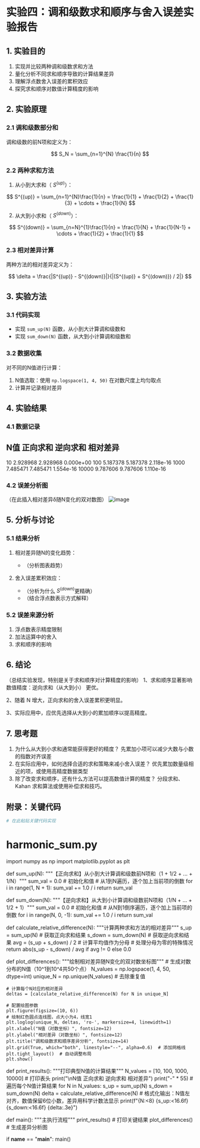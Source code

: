 # 实验四：调和级数求和顺序与舍入误差实验报告

## 1. 实验目的
1. 实现并比较两种调和级数求和方法
2. 量化分析不同求和顺序导致的计算结果差异
3. 理解浮点数舍入误差的累积效应
4. 探究求和顺序对数值计算精度的影响

## 2. 实验原理
### 2.1 调和级数部分和
调和级数的前N项和定义为：

$$ S_N = \sum_{n=1}^{N} \frac{1}{n} $$

### 2.2 两种求和方法
1. 从小到大求和（ $S^{(up)}$）：

$$ S^{(up)} = \sum_{n=1}^{N}\frac{1}{n} = \frac{1}{1} + \frac{1}{2} + \frac{1}{3} + \cdots + \frac{1}{N} $$

2. 从大到小求和（ $S^{(down)}$）：

$$ S^{(down)} = \sum_{n=N}^{1}\frac{1}{n} = \frac{1}{N} + \frac{1}{N-1} + \cdots + \frac{1}{2} + \frac{1}{1} $$

### 2.3 相对差异计算
两种方法的相对差异定义为：

$$ \delta = \frac{|S^{(up)} - S^{(down)}|}{|(S^{(up)} + S^{(down)}) / 2|} $$

## 3. 实验方法
### 3.1 代码实现
- 实现 `sum_up(N)` 函数，从小到大计算调和级数和
- 实现 `sum_down(N)` 函数，从大到小计算调和级数和

### 3.2 数据收集
对不同的N值进行计算：
1. N值选取：使用 `np.logspace(1, 4, 50)` 在对数尺度上均匀取点
2. 计算并记录相对差异

## 4. 实验结果
### 4.1 数据记录

N值      正向求和        逆向求和        相对差异
-------------------------------------------------------
10       2.928968        2.928968        0.000e+00
100      5.187378        5.187378        2.118e-16
1000     7.485471        7.485471        1.554e-16
10000    9.787606        9.787606        1.110e-16

### 4.2 误差分析图
（在此插入相对差异δ随N变化的双对数图）
![image](https://github.com/user-attachments/assets/d89b4c23-4830-4551-be37-1cce7371afe6)

## 5. 分析与讨论
### 5.1 结果分析
1. 相对差异随N的变化趋势：
   - （分析图表趋势）

2. 舍入误差累积效应：
   - （分析为什么 $S^{(down)}$更精确）
   - （结合浮点数表示方式解释）

### 5.2 误差来源分析
1. 浮点数表示精度限制
2. 加法运算中的舍入
3. 求和顺序的影响

## 6. 结论
（总结实验发现，特别是关于求和顺序对计算精度的影响）
1、求和顺序显著影响数值精度：逆向求和（从大到小） 更优。

2、随着 N 增大，正向求和的舍入误差累积更明显。

3、实际应用中，应优先选择从大到小的累加顺序以提高精度。
## 7. 思考题
1. 为什么从大到小求和通常能获得更好的精度？
先累加小项可以减少大数与小数的指数对齐误差
2. 在实际应用中，如何选择合适的求和策略来减小舍入误差？
优先累加数量级相近的项，或使用高精度数据类型
3. 除了改变求和顺序，还有什么方法可以提高数值计算的精度？
分段求和、Kahan 求和算法或使用补偿求和技巧。
## 附录：关键代码
```python
# 在此粘贴关键代码实现
```
# harmonic_sum.py
import numpy as np
import matplotlib.pyplot as plt

def sum_up(N):
    """【正向求和】从小到大计算调和级数前N项和（1 + 1/2 + ... + 1/N）"""
    sum_val = 0.0  # 初始化和值
    # 从1到N遍历，逐个加上当前项的倒数
    for i in range(1, N + 1):
        sum_val += 1.0 / i
    return sum_val

def sum_down(N):
    """【逆向求和】从大到小计算调和级数前N项和（1/N + ... + 1/2 + 1）"""
    sum_val = 0.0  # 初始化和值
    # 从N到1倒序遍历，逐个加上当前项的倒数
    for i in range(N, 0, -1):
        sum_val += 1.0 / i
    return sum_val

def calculate_relative_difference(N):
    """计算两种求和方法的相对差异"""
    s_up = sum_up(N)    # 获取正向求和结果
    s_down = sum_down(N) # 获取逆向求和结果
    avg = (s_up + s_down) / 2  # 计算平均值作为分母
    # 处理分母为零的特殊情况
    return abs(s_up - s_down) / avg if avg != 0 else 0.0

def plot_differences():
    """绘制相对差异随N变化的双对数坐标图"""
    # 生成对数分布的N值（10^1到10^4共50个点）
    N_values = np.logspace(1, 4, 50, dtype=int)
    unique_N = np.unique(N_values)  # 去除重复值
    
    # 计算每个N对应的相对差异
    deltas = [calculate_relative_difference(N) for N in unique_N]
    
    # 配置绘图参数
    plt.figure(figsize=(10, 6))
    # 绘制红色圆点连线图，点大小为4，线宽1
    plt.loglog(unique_N, deltas, 'ro-', markersize=4, linewidth=1)
    plt.xlabel("N值（对数坐标）", fontsize=12)
    plt.ylabel("相对差异（对数坐标）", fontsize=12)
    plt.title("调和级数求和顺序差异分析", fontsize=14)
    plt.grid(True, which="both", linestyle="--", alpha=0.6)  # 添加网格线
    plt.tight_layout()  # 自动调整布局
    plt.show()

def print_results():
    """打印典型N值的计算结果"""
    N_values = [10, 100, 1000, 10000]
    # 打印表头
    print("\nN值      正向求和        逆向求和        相对差异")
    print("-" * 55)
    # 遍历每个N值计算结果
    for N in N_values:
        s_up = sum_up(N)
        s_down = sum_down(N)
        delta = calculate_relative_difference(N)
        # 格式化输出：N值左对齐，数值保留6位小数，差异用科学计数法显示
        print(f"{N:<8} {s_up:<16.6f} {s_down:<16.6f} {delta:.3e}")

def main():
    """主执行流程"""
    print_results()   # 打印关键结果
    plot_differences()  # 生成差异分析图

if __name__ == "__main__":
    main()
